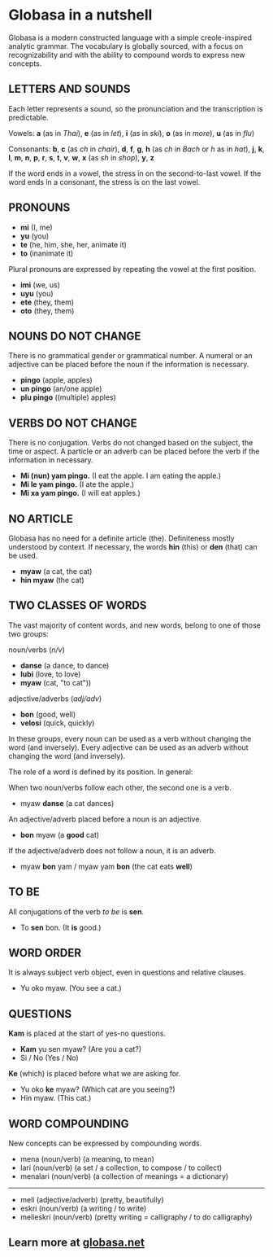 # Globasa in a nutshell

Globasa is a modern constructed language with a simple creole-inspired analytic grammar. The vocabulary is globally sourced, with a focus on recognizability and with the ability to compound words to express new concepts.

##  LETTERS AND SOUNDS

Each letter represents a sound, so the pronunciation and the transcription is predictable.

Vowels: **a** (as in *Thai*), **e** (as in *let*), **i** (as in *ski*), **o** (as in *more*), **u** (as in *flu*)

Consonants: **b**, **c** (as *ch* in *chair*), **d**, **f**, **g**, **h** (as *ch* in *Bach* or *h* as in *hat*), **j**, **k**, **l**, **m**, **n**, **p**, **r**, **s**, **t**, **v**, **w**, **x** (as *sh* in *shop*), **y**, **z**

If the word ends in a vowel, the stress in on the second-to-last vowel.
If the word ends in a consonant, the stress is on the last vowel.

## PRONOUNS

- **mi** (I, me)
- **yu** (you)
- **te** (he, him, she, her, animate it)
- **to** (inanimate it)

Plural pronouns are expressed by repeating the vowel at the first position.

- **imi** (we, us)
- **uyu** (you)
- **ete** (they, them)
- **oto** (they, them)

## NOUNS DO NOT CHANGE

There is no grammatical gender or grammatical number.
A numeral or an adjective can be placed before the noun if the information is necessary.

- **pingo** (apple, apples)
- **un pingo** (an/one apple)
- **plu pingo** ((multiple) apples)

## VERBS DO NOT CHANGE

There is no conjugation. Verbs do not changed based on the subject, the time or aspect.
A particle or an adverb can be placed before the verb if the information in necessary.

- **Mi (nun) yam pingo.** (I eat the apple. I am eating the apple.)
- **Mi le yam pingo.** (I ate the apple.)
- **Mi xa yam pingo.** (I will eat apples.)

## NO ARTICLE

Globasa has no need for a definite article (the). Definiteness mostly understood by context. If necessary, the words **hin** (this) or **den** (that) can be used.

- **myaw** (a cat, the cat)
- **hin myaw** (the cat)

## TWO CLASSES OF WORDS

The vast majority of content words, and new words, belong to one of those two groups:

noun/verbs (*n/v*)

- **danse** (a dance, to dance)
- **lubi** (love, to love)
- **myaw** (cat, "to cat"))

adjective/adverbs (*adj/adv*)

- **bon** (good, well)
- **velosi** (quick, quickly)

In these groups, every noun can be used as a verb without changing the word (and inversely). Every adjective can be used as an adverb without changing the word (and inversely).

The role of a word is defined by its position. In general:

When two noun/verbs follow each other, the second one is a verb.

- myaw **danse** (a cat dances)

An adjective/adverb placed before a noun is an adjective.

- **bon** myaw (a **good** cat)

If the adjective/adverb does not follow a noun, it is an adverb.

- myaw **bon** yam / myaw yam **bon** (the cat eats **well**)

## TO BE

All conjugations of the verb *to be* is **sen**.

- To **sen** bon. (It **is** good.)

## WORD ORDER

It is always subject verb object, even in questions and relative clauses.

- Yu oko myaw. (You see a cat.)

## QUESTIONS

**Kam** is placed at the start of yes-no questions.

- **Kam** yu sen myaw? (Are you a cat?)
- Si / No (Yes / No)

**Ke** (which) is placed before what we are asking for.

- Yu oko **ke** myaw? (Which cat are you seeing?)
- Hin myaw. (This cat.)

## WORD COMPOUNDING

New concepts can be expressed by compounding words.

- mena (noun/verb) (a meaning, to mean)
- lari (noun/verb) (a set / a collection, to compose / to collect)
- menalari (noun/verb) (a collection of meanings = a dictionary)
---
- meli (adjective/adverb) (pretty, beautifully)
- eskri (noun/verb) (a writing / to write)
- melieskri (noun/verb) (pretty writing = calligraphy / to do calligraphy)

## Learn more at [globasa.net](http://globasa.net)